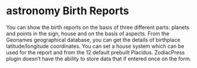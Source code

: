 # astronomy Birth Reports
You can show the birth reports on the basis of three different parts: planets and points in the sign, house and on the basis of aspects.
From the Geonames geographical database, you can get the details of birthplace latitude/longitude coordinates.
You can set a house system which can be used for the report and from the 12 default prebuilt Placidus.
ZodiacPress plugin doesn’t have the ability to store data that if entered once on the form.

